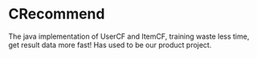 # CRecommend
The java implementation of UserCF and ItemCF, training waste less time, get result data more fast! Has used to be our product project.
